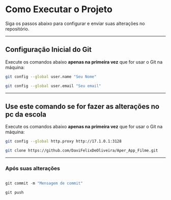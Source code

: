 #  Como Executar o Projeto

Siga os passos abaixo para configurar e enviar suas alterações no repositório.

---

##  Configuração Inicial do Git

Execute os comandos abaixo **apenas na primeira vez** que for usar o Git na máquina:

```bash
git config --global user.name "Seu Nome"
```
```bash
git config --global user.email "Seu email"

```
---


##  Use este comando se for fazer as alterações no pc da escola

Execute os comandos abaixo **apenas na primeira vez** que for usar o Git na máquina:

```bash
git config --global http.proxy http://17.1.0.1:3128
```


```bash
git clone https://github.com/DaviFelixDeOliveira/Aper_App_Filme.git
```


---

### Após suas alterações

```js

git commit -m "Mensagem de commit"
```

```js
git push
```